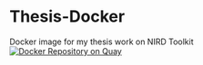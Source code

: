 # Thesis-Docker
Docker image for my thesis work on NIRD Toolkit
[![Docker Repository on Quay](https://quay.io/repository/ovewh/xpython_thesis/status "Docker Repository on Quay")](https://quay.io/repository/ovewh/xpython_thesis)
